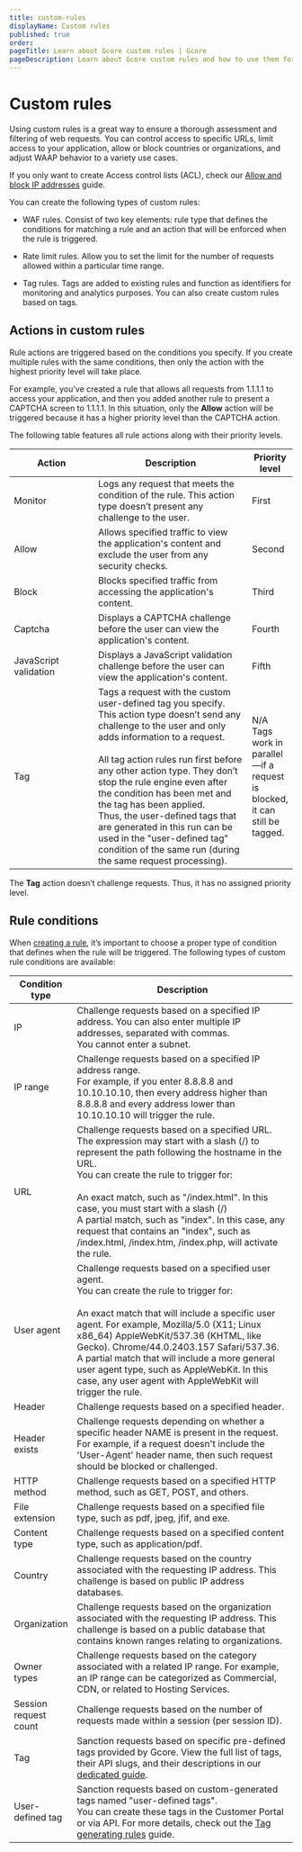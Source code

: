```yaml
---
title: custom-rules
displayName: Custom rules
published: true
order:
pageTitle: Learn about Gcore custom rules | Gcore
pageDescription: Learn about Gcore custom rules and how to use them for filtering incoming traffic and blocking malicious requests.
---
```

# Custom rules

Using custom rules is a great way to ensure a thorough assessment and filtering of web requests. You can control access to specific URLs, limit access to your application, allow or block countries or organizations, and adjust WAAP behavior to a variety use cases.  

<alert-element type="tip" title="Tip">
 
If you only want to create Access control lists (ACL), check our <a href="https://gcore.com/docs/waap/ip-security/allow-and-block-ip-addresses" target="_blank">Allow and block IP addresses</a> guide. 

</alert-element>

You can create the following types of custom rules:  

*  WAF rules. Consist of two key elements: rule type that defines the conditions for matching a rule and an action that will be enforced when the rule is triggered.   

*  Rate limit rules. Allow you to set the limit for the number of requests allowed within a particular time range.  

*  Tag rules. Tags are added to existing rules and function as identifiers for monitoring and analytics purposes. You can also create custom rules based on tags. 

## Actions in custom rules 

Rule actions are triggered based on the conditions you specify. If you create multiple rules with the same conditions, then only the action with the highest priority level will take place. 

For example, you’ve created a rule that allows all requests from 1.1.1.1 to access your application, and then you added another rule to present a CAPTCHA screen to 1.1.1.1. In this situation, only the **Allow** action will be triggered because it has a higher priority level than the CAPTCHA action.  

The following table features all rule actions along with their priority levels. 

<table>
<thead>
  <tr>
    <th style="width:30%"><strong>Action</strong></th>
    <th style="width:55%"><strong>Description</strong></th>
    <th style="width:15%"><strong>Priority level</strong></th>
  </tr>
</thead>
<tbody>
  <tr>
   <td>Monitor</td>
   <td>Logs any request that meets the condition of the rule. This action type doesn’t present any challenge to the user.</td>
   <td>First</td>
    </tr>
    <tr>
   <td>Allow</td>
   <td>Allows specified traffic to view the application's content and exclude the user from any security checks.</td>
   <td>Second</td>
    </tr>
    <tr>
   <td>Block</td>
   <td>Blocks specified traffic from accessing the application's content.</td>
   <td>Third</td>
    </tr>
    <tr>
   <td>Captcha</td>
   <td>Displays a CAPTCHA challenge before the user can view the application's content.</td>
   <td>Fourth</td>
    </tr>
    <tr>
   <td>JavaScript validation</td>
   <td>Displays a JavaScript validation challenge before the user can view the application's content.</td>
   <td>Fifth</td>
    </tr>
    <tr>
   <td>Tag</td>
   <td>Tags a request with the custom user-defined tag you specify. This action type doesn’t send any challenge to the user and only adds information to a request.<br><br>
All tag action rules run first before any other action type. They don’t stop the rule engine even after the condition has been met and the tag has been applied.<br>
Thus, the user-defined tags that are generated in this run can be used in the "user-defined tag" condition of the same run (during the same request processing).</td>
   <td>N/A<br> 
   Tags work in parallel—if a request is blocked, it can still be tagged.</td>
    </tr>                                
</tbody>
</table> 

<alert-element type="tip" title="Tip">
 
The **Tag** action doesn’t challenge requests. Thus, it has no assigned priority level.
 
</alert-element>

## Rule conditions 

When <a href="https://gcore.com/docs/waap/waap-rules/custom-rules/create-and-manage-custom-rules" target="_blank">creating a rule</a>, it’s important to choose a proper type of condition that defines when the rule will be triggered. The following types of custom rule conditions are available:  

<table>
<thead>
  <tr>
    <th style="width:20%"><strong>Condition type</strong></th>
    <th style="width:80%"><strong>Description</strong></th>
  </tr>
</thead>
<tbody>
  <tr>
   <td>IP</td>
   <td>Challenge requests based on a specified IP address. You can also enter multiple IP addresses, separated with commas.<br> 
   You cannot enter a subnet.</td>
    </tr>
    <tr>
   <td>IP range</td>
   <td>Challenge requests based on a specified IP address range.<br>
   For example, if you enter 8.8.8.8 and 10.10.10.10, then every address higher than 8.8.8.8 and every address lower than 10.10.10.10 will trigger the rule.</td>
    </tr>
    <tr>
   <td>URL</td>
   <td>Challenge requests based on a specified URL.<br>
   The expression may start with a slash (/) to represent the path following the hostname in the URL.<br>
   You can create the rule to trigger for:<br><br>
   An exact match, such as "/index.html". In this case, you must start with a slash (/)<br>
   A partial match, such as "index". In this case, any request that contains an "index", such as /index.html, /index.htm, /index.php, will activate the rule.  
   </td>
    </tr>
    <tr>
   <td>User agent</td>
   <td>Challenge requests based on a specified user agent.<br>
   You can create the rule to trigger for:<br><br>
   An exact match that will include a specific user agent. For example, Mozilla/5.0 (X11; Linux x86_64) AppleWebKit/537.36 (KHTML, like Gecko). Chrome/44.0.2403.157 Safari/537.36.<br>
   A partial match that will include a more general user agent type, such as AppleWebKit. In this case, any user agent with AppleWebKit will trigger the rule. 
   </td>
    </tr>
    <tr>
   <td>Header</td>
   <td>Challenge requests based on a specified header.</td>
    </tr>
    <tr>
   <td>Header exists</td>
   <td>Challenge requests depending on whether a specific header NAME is present in the request. For example, if a request doesn't include the 'User-Agent' header name, then such request should be blocked or challenged.</td>
    </tr>
    <tr>
   <td>HTTP method</td> 
   <td>Challenge requests based on a specified HTTP method, such as GET, POST, and others.</td>
    </tr>      
    <tr>
   <td>File extension</td>
   <td>Challenge requests based on a specified file type, such as pdf, jpeg, jfif, and exe.</td>
    </tr>
    <tr>
   <td>Content type</td>
   <td>Challenge requests based on a specified content type, such as application/pdf.</td>
    </tr>
    <tr>
   <td>Country</td>
   <td>Challenge requests based on the country associated with the requesting IP address. This challenge is based on public IP address databases.</td>
    </tr>
    <tr>
   <td>Organization</td>
   <td>Challenge requests based on the organization associated with the requesting IP address. This challenge is based on a public database that contains known ranges relating to organizations.</td>
    </tr>
    <tr>
   <td>Owner types</td>
   <td>Challenge requests based on the category associated with a related IP range. For example, an IP range can be categorized as Commercial, CDN, or related to Hosting Services.</td>
    </tr>
    <tr>
   <td>Session request count</td>
   <td>Challenge requests based on the number of requests made within a session (per session ID).</td>
    </tr>
    <tr>
   <td>Tag</td>
   <td>Sanction requests based on specific pre-defined tags provided by Gcore. View the full list of tags, their API slugs, and their descriptions in our <a href="https://gcore.com/docs/waap/waap-rules/custom-rules/tag-rules/predefined-tags" target="_blank">dedicated guide</a>.</td>
    </tr>
    <tr>
   <td>User-defined tag</td>
   <td>Sanction requests based on custom-generated tags named "user-defined tags".<br>
   You can create these tags in the Customer Portal or via API. For more details, check out the <a href="https://gcore.com/docs/waap/waap-rules/custom-rules/tag-rules" target="_blank">Tag generating rules</a> guide.</td>
    </tr>                                                          
</tbody>
</table>
